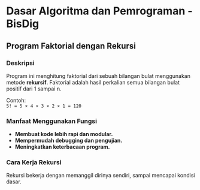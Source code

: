 # Dasar Algoritma dan Pemrograman - BisDig

## Program Faktorial dengan Rekursi

### Deskripsi
Program ini menghitung faktorial dari sebuah bilangan bulat menggunakan metode **rekursif**. Faktorial adalah hasil perkalian semua bilangan bulat positif dari 1 sampai n.

Contoh:  
`5! = 5 × 4 × 3 × 2 × 1 = 120`

### Manfaat Menggunakan Fungsi
- **Membuat kode lebih rapi dan modular.**
- **Mempermudah debugging dan pengujian.**
- **Meningkatkan keterbacaan program.**

### Cara Kerja Rekursi
Rekursi bekerja dengan memanggil dirinya sendiri, sampai mencapai kondisi dasar.

